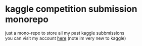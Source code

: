 # kaggle competition submission monorepo

just a mono-repo to store all my past kaggle subbmissions  
you can visit my account [here](https://www.kaggle.com/keypos) (note im very new to kaggle)
